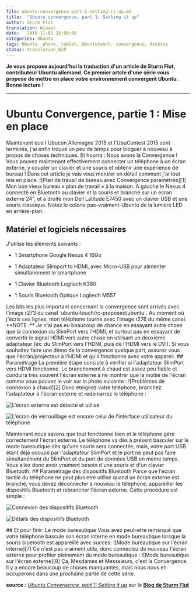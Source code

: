 ```yaml
---
file: ubuntu-convergence-part-1-setting-it-up.md
title:  "Ubuntu convergence, part 1: Setting it up"
author: Sturm Flut
translation: Winael
date:   2015-11-01 20:00:00
categories: Ubuntu
tags: Ubuntu, phone, tablet, Ubuntutouch, convergence, desktop
status: translation_WIP
---
```


<!-- Chapeau -->

**Je vous propose aujourd'hui la traduction d'un article de Sturm Flut, contributeur Ubuntu allemand. Ce premier artcle d'une série vous propose de mettre en place votre environnement convergent Ubuntu. Bonne lecture !**

----------

# Ubuntu Convergence, partie 1 : Mise en place

<!-- lang: EN
<span lang="english">
    Now that Ubucon Germany 2015 and UbuContest 2015 are over, I've finally found some time to blog about technical things again. And hooray: We have Convergence! You can now actually connect a phone to an external display, pair keyboard and mouse and get a desktop experience! In this article I will show in detail how I set everything up.
</span>
-->

<!-- lang: FR -->
<span lang="french">
    Maintenant que l'Ubucon Allemagne 2015 et l'UbuContest 2015 sont terminés, j'ai enfin trouvé un peu de temps pour bloguer à nouveau à propos de choses techniques. Et hourra : Nous avons la Convergence ! Vous pouvez maintenant effectivement connecter un téléphone à un écran externe, y coupler un clavier et une souris et obtenir une expérience de bureau ! Dans cet article je vais vous montrer en détail comment j'ai tout mis en place.
</span>

<!-- lang: EN
<span lang="english">
    ![Workbench desk with Convergence setup][1]
</span>
-->

<!-- lang: FR -->
<span lang="french">
    ![Plan de travail de bureau avec Convergence paramétrée][1]
</span>

<!-- lang: EN
<span lang="english">
    My good old "workbench" desk at home. At the left the Nexus 4 connected to Bluetooth keyboard/mouse and an external 24" display, at the right my Dell Latitude E7450 with conventional USB keyboard and mouse. Note the not-quite-Ubuntu-colory LED light in the background.
</span>
-->

<!-- lang: FR -->
<span lang="french">
    Mon bon vieux bureau « plan de travail »  à la maison. A gauche le Nexus 4 connecté en Bluetooth au clavier et la souris et branché sur un écran externe 24", et à droite mon Dell Latitude E7450 avec un clavier USB et une souris classique. Notez le colorie pas-vraiment-Ubuntu de la lumière LED en arrière-plan.
</span>

<!-- lang: EN
## <span lang="english">Necessary hard- and software</span>
-->

<!-- lang: FR -->
## <span lang="french">Matériel et logiciels nécessaires</span>

<!-- lang: EN
<span lang="english">
    I am using the following parts:
    
    - Nexus 4 16 GB
    
    - SlimPort to HDMI adapter, with Micro-USB plug for simultaneous power supply
    
    * Logitech K380 Bluetooth keyboard
    
    * Logitech M557 Optical Bluetooth mouse
</span>
-->

<!-- lang: FR -->
<span lang="french">
J'utilise les élements suivants :

- 1 Smartphone Google Nexus 4 16Go  

- 1 Adaptateur Slimport to HDMI, avec Micro-USB pour alimenter simultanément le smartphone  
 
- 1 Clavier Bluetooth Logitech K380  
 
- 1 Souris Bluetooth Optique Logitech M557  
</span>

<!-- lang: EN
<spanspan lang="english">
    The most important convergence bits landed with image r273 of the `ubuntu-touch/rc-proposed/ubuntu` channel. At the time of writing my phone is running image r276 of the same channel.
</span>
-->

<!-- lang FR -->
<span lang="french">
    Les bits les plus important concernant la convergence sont arrivés avec l'image r273 du canal `ubuntu-touch/rc-proposed/ubuntu`. Au moment où j'écris ces lignes, mon téléphone tourne avec l'image r276 du même canal.
</span>


<!-- lang: EN
<span lang="english">
    **NOTE**: I haven't had much luck with anything else than SlimPort to HDMI, especially not when trying to convert the HDMI signal to something else using a second adapter (e.g. Slimport to HDMI and then HDMI to DVI). If you're going to demo Convergence somewhere, make sure the display/projector has HDMI and works with your phone.
</span>
-->

<!-- lang: FR -->
<span lang="french">
    **NOTE :** Je n'ai pas eu beaucoup de chance en essayant autre chose que la connexion du SlimPort vers l'HDMI, et surtout pas en essayant de convertir le signal HDMI vers autre chose en utilisant un deuxième adaptateur (ex: du SlimPort vers l'HDMI, puis de l'HDMI vers le DVI). Si vous souhaitez faire une démo de la convergence quelque part, assurez vous que l'écran/projecteur à l'HDMI et qu'il fonctionne avec votre appareil.
</span>

<!-- lang: EN
<span lang="english">
## Setting it up
</span>
-->

<!-- lang: FR -->
<span lang="french">
## Paramétrage
</span>

<!-- lang: EN 
<span lang="english">
    The first step is to test if the SlimPort-to-HDMI adapter works. Hotplugging the external display is quite unreliable and will very often result in the external display only showing half of the picture, as can be seen in the following image:
</span>
-->

<!-- lang: FR -->
<span lang="french">
    La première étape consiste à vérifier si l'adaptateur SlimPort vers HDMI fonctionne. Le branchement à chaud est assez peu fiable et conduira très souvent l'écran externe à ne montrer que la moitié de l'écran comme vous pouvez le voir sur la photo suivante :
</span>

<!-- lang: EN
<span lang="english">
![Hotplug problems][2]
</span>
-->

<!-- lang: FR -->
<span lang="french">
    ![Problèmes de connexion à chaud][2]
</span>

<!-- lang: EN
<span lang="english">
    So turn off your phone, connect the adapter to the external display and boot the phone:
</span>
-->

<!-- lang: FR -->
<span lang="french">
    Donc éteignez votre téléphone, branchez l'adaptateur à l'écran externe et redemarrez le téléphone :
</span>

<!-- lang: EN
<span lang="english">
![External display has been detected and is being used][3]

![The lockscreen is still the one from the phone UI][4]
</span>
-->

<!-- lang: FR -->
<span lang="french">

![L'écran externe est détecté et utilisé][3]

![L'écran de vérrouillage est encore celui de l'interface utilisateur du téléphone][4]

</span>

<!-- lang: EN
<span lang="english">
    Now we know everything works fine and the phone drives the external display correctly. The phone will currently switch to desktop mode as soon as a mouse is connected, but your USB port is already occupied by the SlimPort adapter and the port cannot do SlimPort and USB data at the same time. So you really need a Bluetooth mouse and keyboard.
</span>
-->

<!-- lang: FR -->
<span lang="french">
    Maintenant nous savons que tout fonctionne bien et le téléphone gère correctement l'écran externe. Le téléphone va dès à présent basculer sur le mode bureautique dès qu'une souris sera connectée, mais, votre port USB étant déjà occupé par l'adaptateur SlimPort et le port ne peut pas faire simultanément du SlimPort et du port de données USB en meme temps. Vous allez donc avoir vraiment besoin d'une souris et d'un clavier Bluetooth.
</span>

<!-- lang: EN
<span lang="english">
## Set up the Bluetooth devices
</span>
-->

<!-- lang: FR -->
<span lang="french">
## Paramétrage des dispositifs Bluetooth
</span>

<!-- lang: EN
<span lang="english">
    Because the phone touchscreen can no longer be used when an external display is connected, you have to disconnect the phone again, pair the Bluetooth devices and then connect the external display again. This process is straightforward:
</span>
-->

<!-- lang: FR -->
<span lang="french">
    Parce que l'écran tactile du téléphone ne peut plus etre utilisé quand un écran externe est branché, vous devez déconnecter à nouveau le téléphone, appareiller les dispositifs Bluetooth et rebrancher l'écran externe. Cette procédure est simple :
</span>

<!-- lang: EN
<span lang="english">
![Connecting Bluetooth devices][5]

![Bluetooth device details][6]
</span>
-->

<!-- lang: FR -->
<span lang="french">

![Connexion des dispositifs Bluetooth][5]

![Détails des dispositifs Bluetooth][6]

</span>

<!-- lang: EN
<span lang="english">
## Finally: Desktop Mode
</span>
-->

<!-- lang: FR -->
<span lang="french">
## Et pour finir: Le mode bureautique    
</span>

<!-- lang: EN
<span lang="english">
    You will have noticed that the phone immediately switched its internal display to desktop mode when the Bluetooth mouse was successfully paired:
</span>
-->

<!-- lang: FR -->
<span lang="french">
    Vous avez peut-etre remarqué que votre téléphone bascule son écran interne en mode bureautique lorsque la souris bluetooth est appareillé avec succès:
</span>

<!-- lang: EN
<span lang="english">
![Desktop mode on the internal display][7]
</span>
-->

<!-- lang: FR -->
<span lang="french">
![Mode bureautique sur l'écran interne][7]
</span>

<!-- lang: EN
<span lang="english">
    This is not really useful, so connect the external display again to enjoy full desktop mode :
</span>
-->

<!-- lang: FR -->
<span lang="french">
    Ce n'est pas vraiment utile, donc connectez de nouveau l'écran externe pour profiter pleinement du mode bureautique :
</span>

<!-- lang: EN
<span lang="english">
![Desktop mode on the external display][8]
</span>
-->

<!-- lang: FR -->
<span lang="french">
![Mode bureautique sur l'écran externe][8]
</span>

<!-- lang: EN
<span lang="english">
    This, ladies and gentleman, is Convergence. Still lots of things missing, but we will take care about that in the next part of this series.
</span>
-->

<!-- lang: FR -->
<span lang="french">
    Ça, Mesdames et Messsieurs, c'est la Convergence. Il y a encore beaucoup de choses manquantes, mais nous nous en occuperons dans une prochaine partie de cette série.
</span>

**source :** [_Ubuntu Convergence, part 1: Setting it up_][9] sur le [**Blog de Sturm Flut**][10]

[1]: https://sturmflut.github.io//images/ubuntu-convergence-part-1/desk.jpg
[2]: https://sturmflut.github.io//images/ubuntu-convergence-part-1/hotplug.jpg
[3]: https://sturmflut.github.io//images/ubuntu-convergence-part-1/external-connected.jpg
[4]: https://sturmflut.github.io//images/ubuntu-convergence-part-1/external-phone-lockscreen.jpg
[5]: https://sturmflut.github.io//images/ubuntu-convergence-part-1/bluetooth1.jpg
[6]: https://sturmflut.github.io//images/ubuntu-convergence-part-1/bluetooth2.jpg
[7]: https://sturmflut.github.io//images/ubuntu-convergence-part-1/desktop-mode-internal.jpg
[8]: https://sturmflut.github.io//images/ubuntu-convergence-part-1/desktop-mode-external.jpg
[9]: http://sturmflut.github.io/ubuntu/convergence/2015/11/01/ubuntu-convergence-part-1/
[10]: http://sturmflut.github.io/